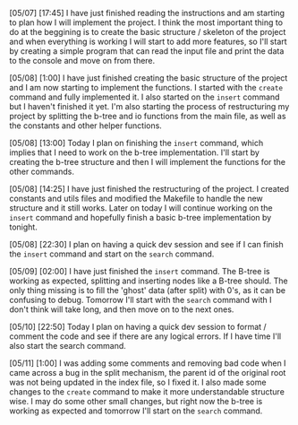 [05/07] [17:45]
I have just finished reading the instructions and am starting to plan how I will implement the project. I think the most important thing to do at the beggining is to create the basic structure / skeleton of the project and when everything is working I will start to add more features, so I'll start by creating a simple program that can read the input file and print the data to the console and move on from there.

[05/08] [1:00]
I have just finished creating the basic structure of the project and I am now starting to implement the functions. I started with the `create` command and fully implemented it. I also started on the `insert` command but I haven't finished it yet. I'm also starting the process of restructuring my project by splitting the b-tree and io functions from the main file, as well as the constants and other helper functions.

[05/08] [13:00]
Today I plan on finishing the `insert` command, which implies that I need to work on the b-tree implementation. I'll start by creating the b-tree structure and then I will implement the functions for the other commands.

[05/08] [14:25]
I have just finished the restructuring of the project. I created constants and utils files and modified the Makefile to handle the new structure and it still works. Later on today I will continue working on the `insert` command and hopefully finish a basic b-tree implementation by tonight.

[05/08] [22:30]
I plan on having a quick dev session and see if I can finish the `insert` command and start on the `search` command. 

[05/09] [02:00]
I have just finished the `insert` command. The B-tree is working as expected, splitting and inserting nodes like a B-tree should. The only thing missing is to fill the 'ghost' data (after split) with 0's, as it can be confusing to debug. Tomorrow I'll start with the `search` command with I don't think will take long, and then move on to the next ones.

[05/10] [22:50]
Today I plan on having a quick dev session to format / comment the code and see if there are any logical errors. If I have time I'll also start the search command.

[05/11] [1:00]
I was adding some comments and removing bad code when I came across a bug in the split mechanism, the parent id of the original root was not being updated in the index file, so I fixed it. I also made some changes to the `create` command to make it more understandable structure wise. I may do some other small changes, but right now the b-tree is working as expected and tomorrow I'll start on the `search` command.